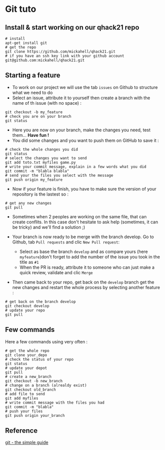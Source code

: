 # Git tuto

## Install & start working on our qhack21 repo
```
# install
apt-get install git
# get the repo
git clone https://github.com/mickahell/qhack21.git
# if you have an ssh key link with your github account
git@github.com:mickahell/qhack21.git
```

## Starting a feature
- To work on our project we will use the tab `issues` on Github to structure what we need to do
- Select an issue, attribute it to yourself then create a branch with the name of th issue (with no space) :
```
git checkout -b my_feature
# check you are on your branch
git status
```
- Here you are now on your branch, make the changes you need, test them... **Have fun !**
-  You did some changes and you want to push them on GitHub to save it :
```
# check the whole changes you did
git status
# select the changes you want to send
git add toto.txt myfiles game.py
# write your commit message, explain in a few words what you did
git commit -m "blabla blabla"
# send your the files you select with the message
git push origin my_feature
```
- Now if your feature is finish, you have to make sure the version of your repository is the lastest so :
```
# get any new changes
git pull
```
- Sometimes when 2 peoples are working on the same file, that can create conflits. In this case don't hesitate to ask help (sometimes, it can be tricky) and we'll find a solution ;)

- Your branch is now ready to be merge with the branch develop. Go to Github, tab `Pull requests` and clic `New Pull request`:
	- Select as base the branch `develop` and as compare yours (here `myfeature`)don't forget to add the number of the issue you took in the title as `#1`
	- When the PR is ready, attribute it to someone who can just make a quick review, validate and clic `Merge`
- Then came back to your repo, get back on the `develop` branch get the new changes and restart the whole process by selecting another feature :
```
# get back on the branch develop
git checkout develop
# update your repo
git pull
```

## Few commands
Here a few commands using very often :
```
# get the whole repo
git clone your_depo
# check the status of your repo
git status
# update your depot
git pull
# create a new_branch
git checkout -b new_branch
# change on a branch (alrealdy exist)
git checkout old_branch
# add file to send
git add myfiles
# write commit message with the files you had
git commit -m "blabla"
# push your files
git push origin your_branch
```

## Reference
[git - the simple guide](http://rogerdudler.github.io/git-guide/index.html)
